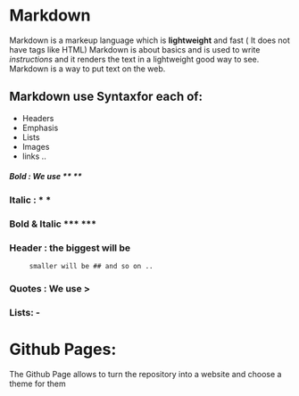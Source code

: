 # Markdown 
Markdown is a markeup language which is **lightweight** and fast ( It does not have tags like HTML)
Markdown is about basics and is used to write *instructions* and it renders the text in a lightweight good way to see. 
Markdown is a way to put text on the web.

## Markdown use Syntaxfor each of:
- Headers
- Emphasis
- Lists
- Images
- links ..

 ##### Bold : We use **   **
 ### Italic : *    *
 ### Bold & Italic ***      ***
 ### Header : the biggest will be #
         smaller will be ## and so on ..
 ### Quotes : We use >
 ### Lists: - 

# Github Pages:
The Github Page allows  to turn the repository into a website and choose a theme for them
